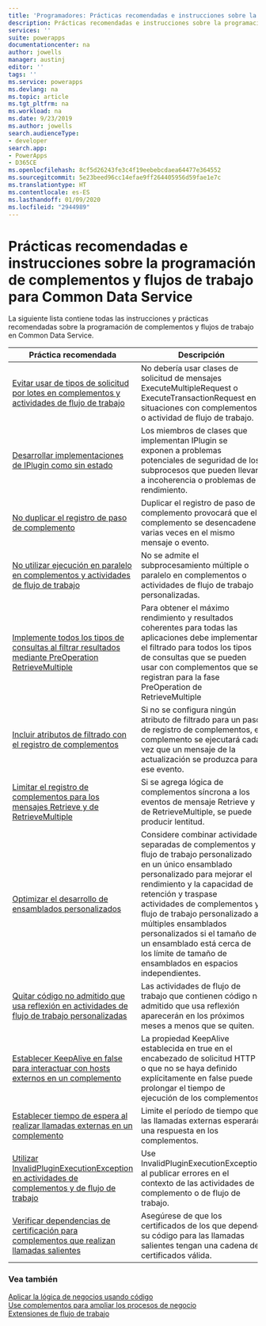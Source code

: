 ```yaml
---
title: 'Programadores: Prácticas recomendadas e instrucciones sobre la programación de complementos y flujos de trabajo para Common Data Service | Microsoft Docs'
description: Prácticas recomendadas e instrucciones sobre la programación de complementos y flujos de trabajo para desarrolladores de Common Data Service en Power Apps.
services: ''
suite: powerapps
documentationcenter: na
author: jowells
manager: austinj
editor: ''
tags: ''
ms.service: powerapps
ms.devlang: na
ms.topic: article
ms.tgt_pltfrm: na
ms.workload: na
ms.date: 9/23/2019
ms.author: jowells
search.audienceType:
- developer
search.app:
- PowerApps
- D365CE
ms.openlocfilehash: 8cf5d26243fe3c4f19eebebcdaea64477e364552
ms.sourcegitcommit: 5e23beed96cc14efae9ff264405956d59fae1e7c
ms.translationtype: HT
ms.contentlocale: es-ES
ms.lasthandoff: 01/09/2020
ms.locfileid: "2944989"
---
```

# <a name="best-practices-and-guidance-regarding-plug-in-and-workflow-development-for-the-common-data-service"></a>Prácticas recomendadas e instrucciones sobre la programación de complementos y flujos de trabajo para Common Data Service

La siguiente lista contiene todas las instrucciones y prácticas recomendadas sobre la programación de complementos y flujos de trabajo en Common Data Service.

|Práctica recomendada  |Descripción  |
|---------|---------|
|[Evitar usar de tipos de solicitud por lotes en complementos y actividades de flujo de trabajo](avoid-batch-requests-plugin.md)|No debería usar clases de solicitud de mensajes ExecuteMultipleRequest o ExecuteTransactionRequest en situaciones con complementos o actividad de flujo de trabajo.|
|[Desarrollar implementaciones de IPlugin como sin estado](develop-iplugin-implementations-stateless.md)     |Los miembros de clases que implementan IPlugin se exponen a problemas potenciales de seguridad de los subprocesos que pueden llevar a incoherencia o problemas de rendimiento.         |
|[No duplicar el registro de paso de complemento](do-not-duplicate-plugin-step-registration.md)     |Duplicar el registro de paso de complemento provocará que el complemento se desencadene varias veces en el mismo mensaje o evento.         |
|[No utilizar ejecución en paralelo en complementos y actividades de flujo de trabajo](do-not-use-parallel-execution-in-plug-ins.md)|No se admite el subprocesamiento múltiple o paralelo en complementos o actividades de flujo de trabajo personalizadas.|
|[Implemente todos los tipos de consultas al filtrar resultados mediante PreOperation RetrieveMultiple](implement-all-types-of-queries-when-filtering-preoperation-retrievemultiple.md)|Para obtener el máximo rendimiento y resultados coherentes para todas las aplicaciones debe implementar el filtrado para todos los tipos de consultas que se pueden usar con complementos que se registran para la fase PreOperation de RetrieveMultiple|
|[Incluir atributos de filtrado con el registro de complementos](include-filtering-attributes-plugin-registration.md)     |Si no se configura ningún atributo de filtrado para un paso de registro de complementos, el complemento se ejecutará cada vez que un mensaje de la actualización se produzca para ese evento.         |
|[Limitar el registro de complementos para los mensajes Retrieve y de RetrieveMultiple](limit-registration-plugins-retrieve-retrievemultiple.md)     |Si se agrega lógica de complementos síncrona a los eventos de mensaje Retrieve y de RetrieveMultiple, se puede producir lentitud.         |
|[Optimizar el desarrollo de ensamblados personalizados](optimize-assembly-development.md)     |Considere combinar actividades separadas de complementos y flujo de trabajo personalizado en un único ensamblado personalizado para mejorar el rendimiento y la capacidad de retención y traspase actividades de complementos y flujo de trabajo personalizado a múltiples ensamblados personalizados si el tamaño de un ensamblado está cerca de los límite de tamaño de ensamblados en espacios independientes.         |
|[Quitar código no admitido que usa reflexión en actividades de flujo de trabajo personalizadas](remove-unsupported-code-using-reflection-workflow-activities.md)|Las actividades de flujo de trabajo que contienen código no admitido que usa reflexión aparecerán en los próximos meses a menos que se quiten.|
|[Establecer KeepAlive en false para interactuar con hosts externos en un complemento](set-keepalive-false-interacting-external-hosts-plugin.md)     |La propiedad KeepAlive establecida en true en el encabezado de solicitud HTTP o que no se haya definido explícitamente en false puede prolongar el tiempo de ejecución de los complementos.         |
|[Establecer tiempo de espera al realizar llamadas externas en un complemento](set-timeout-for-external-calls-from-plug-ins.md)     |Limite el período de tiempo que las llamadas externas esperarán una respuesta en los complementos.|   
|[Utilizar InvalidPluginExecutionException en actividades de complementos y de flujo de trabajo](use-invalidpluginexecutionexception-plugin-workflow-activities.md)     |Use InvalidPluginExecutionException al publicar errores en el contexto de las actividades de complemento o de flujo de trabajo.         |
|[Verificar dependencias de certificación para complementos que realizan llamadas salientes](verify-certification-dependencies.md)|Asegúrese de que los certificados de los que depende su código para las llamadas salientes tengan una cadena de certificados válida.|

### <a name="see-also"></a>Vea también

[Aplicar la lógica de negocios usando código](../../apply-business-logic-with-code.md)<br />
[Use complementos para ampliar los procesos de negocio](../../plug-ins.md)<br />
[Extensiones de flujo de trabajo](../../workflow/workflow-extensions.md)<br />